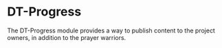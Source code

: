 # DT-Progress
The DT-Progress module provides a way to publish content to the project owners, in addition to the prayer warriors.
